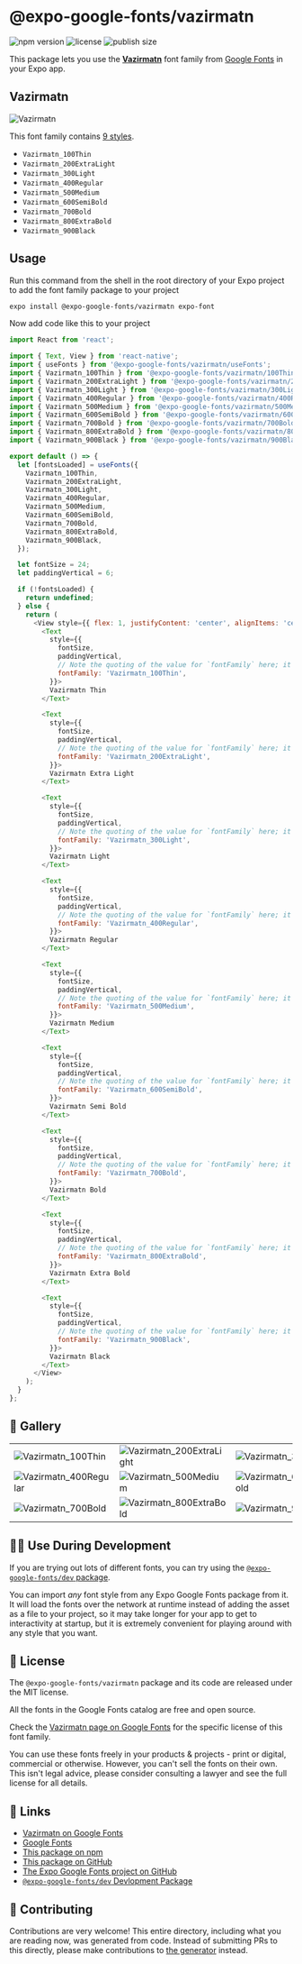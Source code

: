 # @expo-google-fonts/vazirmatn

![npm version](https://flat.badgen.net/npm/v/@expo-google-fonts/vazirmatn)
![license](https://flat.badgen.net/github/license/expo/google-fonts)
![publish size](https://flat.badgen.net/packagephobia/install/@expo-google-fonts/vazirmatn)

This package lets you use the [**Vazirmatn**](https://fonts.google.com/specimen/Vazirmatn) font family from [Google Fonts](https://fonts.google.com/) in your Expo app.

## Vazirmatn

![Vazirmatn](./font-family.png)

This font family contains [9 styles](#-gallery).

- `Vazirmatn_100Thin`
- `Vazirmatn_200ExtraLight`
- `Vazirmatn_300Light`
- `Vazirmatn_400Regular`
- `Vazirmatn_500Medium`
- `Vazirmatn_600SemiBold`
- `Vazirmatn_700Bold`
- `Vazirmatn_800ExtraBold`
- `Vazirmatn_900Black`

## Usage

Run this command from the shell in the root directory of your Expo project to add the font family package to your project
```sh
expo install @expo-google-fonts/vazirmatn expo-font
```

Now add code like this to your project
```js
import React from 'react';

import { Text, View } from 'react-native';
import { useFonts } from '@expo-google-fonts/vazirmatn/useFonts';
import { Vazirmatn_100Thin } from '@expo-google-fonts/vazirmatn/100Thin';
import { Vazirmatn_200ExtraLight } from '@expo-google-fonts/vazirmatn/200ExtraLight';
import { Vazirmatn_300Light } from '@expo-google-fonts/vazirmatn/300Light';
import { Vazirmatn_400Regular } from '@expo-google-fonts/vazirmatn/400Regular';
import { Vazirmatn_500Medium } from '@expo-google-fonts/vazirmatn/500Medium';
import { Vazirmatn_600SemiBold } from '@expo-google-fonts/vazirmatn/600SemiBold';
import { Vazirmatn_700Bold } from '@expo-google-fonts/vazirmatn/700Bold';
import { Vazirmatn_800ExtraBold } from '@expo-google-fonts/vazirmatn/800ExtraBold';
import { Vazirmatn_900Black } from '@expo-google-fonts/vazirmatn/900Black';

export default () => {
  let [fontsLoaded] = useFonts({
    Vazirmatn_100Thin,
    Vazirmatn_200ExtraLight,
    Vazirmatn_300Light,
    Vazirmatn_400Regular,
    Vazirmatn_500Medium,
    Vazirmatn_600SemiBold,
    Vazirmatn_700Bold,
    Vazirmatn_800ExtraBold,
    Vazirmatn_900Black,
  });

  let fontSize = 24;
  let paddingVertical = 6;

  if (!fontsLoaded) {
    return undefined;
  } else {
    return (
      <View style={{ flex: 1, justifyContent: 'center', alignItems: 'center' }}>
        <Text
          style={{
            fontSize,
            paddingVertical,
            // Note the quoting of the value for `fontFamily` here; it expects a string!
            fontFamily: 'Vazirmatn_100Thin',
          }}>
          Vazirmatn Thin
        </Text>

        <Text
          style={{
            fontSize,
            paddingVertical,
            // Note the quoting of the value for `fontFamily` here; it expects a string!
            fontFamily: 'Vazirmatn_200ExtraLight',
          }}>
          Vazirmatn Extra Light
        </Text>

        <Text
          style={{
            fontSize,
            paddingVertical,
            // Note the quoting of the value for `fontFamily` here; it expects a string!
            fontFamily: 'Vazirmatn_300Light',
          }}>
          Vazirmatn Light
        </Text>

        <Text
          style={{
            fontSize,
            paddingVertical,
            // Note the quoting of the value for `fontFamily` here; it expects a string!
            fontFamily: 'Vazirmatn_400Regular',
          }}>
          Vazirmatn Regular
        </Text>

        <Text
          style={{
            fontSize,
            paddingVertical,
            // Note the quoting of the value for `fontFamily` here; it expects a string!
            fontFamily: 'Vazirmatn_500Medium',
          }}>
          Vazirmatn Medium
        </Text>

        <Text
          style={{
            fontSize,
            paddingVertical,
            // Note the quoting of the value for `fontFamily` here; it expects a string!
            fontFamily: 'Vazirmatn_600SemiBold',
          }}>
          Vazirmatn Semi Bold
        </Text>

        <Text
          style={{
            fontSize,
            paddingVertical,
            // Note the quoting of the value for `fontFamily` here; it expects a string!
            fontFamily: 'Vazirmatn_700Bold',
          }}>
          Vazirmatn Bold
        </Text>

        <Text
          style={{
            fontSize,
            paddingVertical,
            // Note the quoting of the value for `fontFamily` here; it expects a string!
            fontFamily: 'Vazirmatn_800ExtraBold',
          }}>
          Vazirmatn Extra Bold
        </Text>

        <Text
          style={{
            fontSize,
            paddingVertical,
            // Note the quoting of the value for `fontFamily` here; it expects a string!
            fontFamily: 'Vazirmatn_900Black',
          }}>
          Vazirmatn Black
        </Text>
      </View>
    );
  }
};

```

## 🔡 Gallery


||||
|-|-|-|
|![Vazirmatn_100Thin](.//100Thin/Vazirmatn_100Thin.ttf.png)|![Vazirmatn_200ExtraLight](.//200ExtraLight/Vazirmatn_200ExtraLight.ttf.png)|![Vazirmatn_300Light](.//300Light/Vazirmatn_300Light.ttf.png)||
|![Vazirmatn_400Regular](.//400Regular/Vazirmatn_400Regular.ttf.png)|![Vazirmatn_500Medium](.//500Medium/Vazirmatn_500Medium.ttf.png)|![Vazirmatn_600SemiBold](.//600SemiBold/Vazirmatn_600SemiBold.ttf.png)||
|![Vazirmatn_700Bold](.//700Bold/Vazirmatn_700Bold.ttf.png)|![Vazirmatn_800ExtraBold](.//800ExtraBold/Vazirmatn_800ExtraBold.ttf.png)|![Vazirmatn_900Black](.//900Black/Vazirmatn_900Black.ttf.png)||


## 👩‍💻 Use During Development

If you are trying out lots of different fonts, you can try using the [`@expo-google-fonts/dev` package](https://github.com/expo/google-fonts/tree/master/font-packages/dev#readme).

You can import *any* font style from any Expo Google Fonts package from it. It will load the fonts
over the network at runtime instead of adding the asset as a file to your project, so it may take longer
for your app to get to interactivity at startup, but it is extremely convenient
for playing around with any style that you want.

## 📖 License

The `@expo-google-fonts/vazirmatn` package and its code are released under the MIT license.

All the fonts in the Google Fonts catalog are free and open source.

Check the [Vazirmatn page on Google Fonts](https://fonts.google.com/specimen/Vazirmatn) for the specific license of this font family.

You can use these fonts freely in your products & projects - print or digital, commercial or otherwise. However, you can't sell the fonts on their own. This isn't legal advice, please consider consulting a lawyer and see the full license for all details.

## 🔗 Links

- [Vazirmatn on Google Fonts](https://fonts.google.com/specimen/Vazirmatn)
- [Google Fonts](https://fonts.google.com/)
- [This package on npm](https://www.npmjs.com/package/@expo-google-fonts/vazirmatn)
- [This package on GitHub](https://github.com/expo/google-fonts/tree/master/font-packages/vazirmatn)
- [The Expo Google Fonts project on GitHub](https://github.com/expo/google-fonts)
- [`@expo-google-fonts/dev` Devlopment Package](https://github.com/expo/google-fonts/tree/master/font-packages/dev)

## 🤝 Contributing

Contributions are very welcome! This entire directory, including what you are reading now, was generated from code. Instead of submitting PRs to this directly, please make contributions to [the generator](https://github.com/expo/google-fonts/tree/master/packages/generator) instead.
